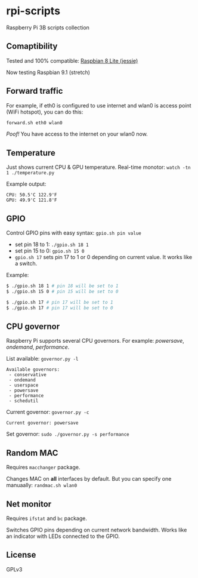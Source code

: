 # rpi-scripts

Raspberry Pi 3B scripts collection

## Comaptibility

Tested and 100% compatible: [Raspbian 8 Lite (jessie)](http://downloads.raspberrypi.org/raspbian_lite/images/raspbian_lite-2017-07-05/)

Now testing Raspbian 9.1 (stretch)

## Forward traffic

For example, if eth0 is configured to use internet and wlan0 is access point (WiFi hotspot), you can do this:

```bash
forward.sh eth0 wlan0
```

*Poof!* You have access to the internet on your wlan0 now.

## Temperature

Just shows current CPU & GPU temperature. Real-time monotor: `watch -tn 1 ./temperature.py`

Example output:

```
CPU: 50.5'C 122.9'F
GPU: 49.9'C 121.8'F
```

## GPIO

Control GPIO pins with easy syntax: `gpio.sh pin value`

- set pin 18 to 1: `./gpio.sh 18 1`
- set pin 15 to 0: `gpio.sh 15 0` 
- `gpio.sh 17` sets pin 17 to 1 or 0 depending on current value. It works like a switch.

Example:

```bash
$ ./gpio.sh 18 1 # pin 18 will be set to 1
$ ./gpio.sh 15 0 # pin 15 will be set to 0

$ ./gpio.sh 17 # pin 17 will be set to 1
$ ./gpio.sh 17 # pin 17 will be set to 0
```

## CPU governor

Raspberry Pi supports several CPU governors. For example: _powersave_, _ondemand_, _performance_.

List available: `governor.py -l`

```
Available governors:
 - conservative
 - ondemand
 - userspace
 - powersave
 - performance
 - schedutil
```

Current governor: `governor.py -c`

```
Current governor: powersave
```

Set governor: `sudo ./governor.py -s performance`

## Random MAC

Requires `macchanger` package.

Changes MAC on **all** interfaces by default. But you can specify one manuaally: `randmac.sh wlan0`

## Net monitor

Requires `ifstat` and `bc` package.

Switches GPIO pins depending on current network bandwidth. Works like an indicator with LEDs connected to the GPIO.

## License

GPLv3
